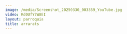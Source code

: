 ```yaml
---
image: /media/Screenshot_20250330_003359_YouTube.jpg
video: Rd0UfY7W8EI
layout: parroquia
title: arrarats
---
```

